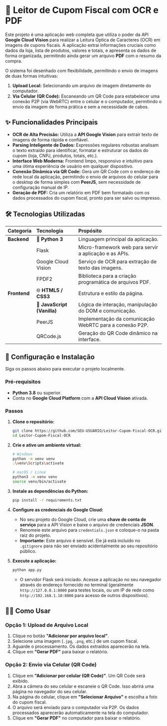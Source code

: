 # 🧾 Leitor de Cupom Fiscal com OCR e PDF

Este projeto é uma aplicação web completa que utiliza o poder da API **Google Cloud Vision** para realizar a Leitura Óptica de Caracteres (OCR) em imagens de cupons fiscais. A aplicação extrai informações cruciais como dados da loja, lista de produtos, valores e totais, e apresenta os dados de forma organizada, permitindo ainda gerar um arquivo **PDF** com o resumo da compra.

O sistema foi desenhado com flexibilidade, permitindo o envio de imagens de duas formas intuitivas:

1.  **Upload Local:** Selecionando um arquivo de imagem diretamente do computador.
2.  **Via Celular (QR Code):** Escaneando um QR Code para estabelecer uma conexão P2P (via WebRTC) entre o celular e o computador, permitindo o envio da imagem de forma prática e sem a necessidade de cabos.

## ✨ Funcionalidades Principais

  - **OCR de Alta Precisão:** Utiliza a **API Google Vision** para extrair texto de imagens de forma rápida e confiável.
  - **Parsing Inteligente de Dados:** Expressões regulares robustas analisam o texto extraído para identificar, formatar e estruturar os dados do cupom (loja, CNPJ, produtos, totais, etc.).
  - **Interface Web Moderna:** Frontend limpo, responsivo e intuitivo para uma ótima experiência de usuário em qualquer dispositivo.
  - **Conexão Dinâmica via QR Code:** Gera um QR Code com o endereço de rede local da aplicação, permitindo o envio de arquivos do celular para o desktop de forma simples com **PeerJS**, sem necessidade de configuração manual de IP.
  - **Geração de PDF:** Cria um relatório em PDF bem formatado com os dados processados do cupom fiscal, pronto para ser salvo ou impresso.

## 🛠️ Tecnologias Utilizadas

| Categoria | Tecnologia | Propósito |
| :--- | :--- | :--- |
| **Backend** | 🐍 **Python 3** | Linguagem principal da aplicação. |
| | Flask | Micro-framework web para servir a aplicação e as APIs. |
| | Google Cloud Vision | Serviço de OCR para extração de texto das imagens. |
| | FPDF2 | Biblioteca para a criação programática de arquivos PDF. |
| **Frontend**| 🌐 **HTML5 / CSS3** | Estrutura e estilo da página. |
| | 🍦 **JavaScript (Vanilla)** | Lógica de interação, manipulação do DOM e comunicação. |
| | PeerJS | Implementação da comunicação WebRTC para a conexão P2P. |
| | QRCode.js | Geração do QR Code dinâmico na interface. |

## 🚀 Configuração e Instalação

Siga os passos abaixo para executar o projeto localmente.

### Pré-requisitos

  - **Python 3.8** ou superior.
  - Conta no **Google Cloud Platform** com a **API Cloud Vision** ativada.

### Passos

1.  **Clone o repositório:**

    ```bash
    git clone https://github.com/SEU-USUARIO/Leitor-Cupom-Fiscal-OCR.git
    cd Leitor-Cupom-Fiscal-OCR
    ```

2.  **Crie e ative um ambiente virtual:**

    ```bash
    # Windows
    python -m venv venv
    .\venv\Scripts\activate

    # macOS / Linux
    python3 -m venv venv
    source venv/bin/activate
    ```

3.  **Instale as dependências do Python:**

    ```bash
    pip install -r requirements.txt
    ```

4.  **Configure as credenciais do Google Cloud:**

      - No seu projeto do Google Cloud, crie uma **chave de conta de serviço** para a API Vision e baixe o arquivo de credenciais **JSON**.
      - Renomeie este arquivo para `credentials.json` e coloque-o na pasta raiz do projeto.
      - **Importante:** Este arquivo é sensível. Ele já está incluído no `.gitignore` para não ser enviado acidentalmente ao seu repositório público.

5.  **Execute a aplicação:**

    ```bash
    python app.py
    ```

      - O servidor Flask será iniciado. Acesse a aplicação no seu navegador através do endereço fornecido no terminal (geralmente `http://127.0.0.1:8000` para testes locais, ou um IP de rede como `http://192.168.1.10:8000` para acesso de outros dispositivos).

## 👨‍💻 Como Usar

### Opção 1: Upload de Arquivo Local

1.  Clique no botão **"Adicionar por arquivo local"**.
2.  Selecione uma imagem (`.jpg`, `.png`, etc.) de um cupom fiscal.
3.  Aguarde o processamento. Os dados extraídos aparecerão na tela.
4.  Clique em **"Gerar PDF"** para baixar o relatório.

### Opção 2: Envio via Celular (QR Code)

1.  Clique em **"Adicionar por celular (QR Code)"**. Um QR Code será exibido.
2.  Abra a câmera do seu celular e escaneie o QR Code. Isso abrirá uma página no navegador do seu celular.
3.  Na página do celular, clique em **"Selecionar Arquivo"** e escolha a foto do cupom fiscal.
4.  O arquivo será enviado para o computador via P2P. Os dados processados aparecerão automaticamente na tela do computador.
5.  Clique em **"Gerar PDF"** no computador para baixar o relatório.
